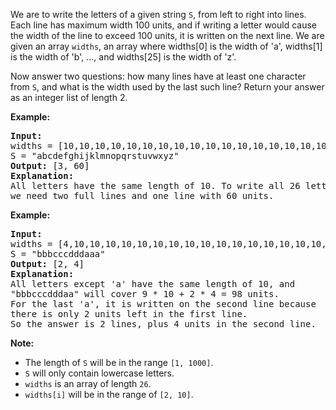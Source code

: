 We are to write the letters of a given string `S`, from left to right into lines. Each line has maximum width 100 units, and if writing a letter would cause the width of the line to exceed 100 units, it is written on the next line. We are given an array `widths`, an array where widths[0] is the width of 'a', widths[1] is the width of 'b', ..., and widths[25] is the width of 'z'.

Now answer two questions: how many lines have at least one character from `S`, and what is the width used by the last such line? Return your answer as an integer list of length 2.



**Example:**
<pre>
<b>Input:</b>
widths = [10,10,10,10,10,10,10,10,10,10,10,10,10,10,10,10,10,10,10,10,10,10,10,10,10,10]
S = "abcdefghijklmnopqrstuvwxyz"
<b>Output:</b> [3, 60]
<b>Explanation:</b>
All letters have the same length of 10. To write all 26 letters,
we need two full lines and one line with 60 units.
</pre>
**Example:**
<pre>
<b>Input:</b>
widths = [4,10,10,10,10,10,10,10,10,10,10,10,10,10,10,10,10,10,10,10,10,10,10,10,10,10]
S = "bbbcccdddaaa"
<b>Output:</b> [2, 4]
<b>Explanation: </b>
All letters except 'a' have the same length of 10, and
"bbbcccdddaa" will cover 9 * 10 + 2 * 4 = 98 units.
For the last 'a', it is written on the second line because
there is only 2 units left in the first line.
So the answer is 2 lines, plus 4 units in the second line.
</pre>
**Note:**

- The length of `S` will be in the range `[1, 1000]`.
- `S` will only contain lowercase letters.
- `widths` is an array of length `26`.
- `widths[i]` will be in the range of `[2, 10]`.
